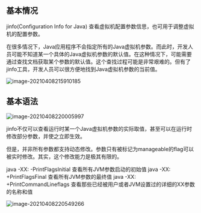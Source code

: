 ## 基本情况

jinfo(Configuration Info for Java)
查看虚拟机配置参数信思，也可用于调整虚拟机的配置参数。

在很多情况下，Java应用程序不会指定所有的Java虚拟机参数。而此时，开发人员可能不知道某一个具体的Java虚拟机参数的默认值。在这种情况下，可能需要通过查找文档获取某个参数的默认值。这个查找过程可能是非常艰难的。但有了 jinfo工具，开发人员可以很方便地找到Java虚拟机参数的当前值。

![image-20210408215910185](https://github.com/MrL5z2k0/zkNode/tree/main/images/image-20210408215910185.png)



## 基本语法

![image-20210408220005997](https://github.com/MrL5z2k0/zkNode/tree/main/images/image-20210408220005997.png)

jinfo不仅可以查看运行时某一个Java虚拟机参数的实际取值，甚至可以在运行时修改部分参数，并使之立即生效。

但是，并非所有参数都支持动态修改。参数只有被标记为manageable的flag可以被实时修改。其实，这个修改能力是极其有限的。

java -XX: -PrintFlagslnitial 查看所有JVM参数启动的初始值
java -XX: +PrintFlagsFinal 查看所有JVM参数的最终值
java -XX: +PrintCommandLineflags 查看那些已经被用户或者JVM设置过的详细的XX参数的名称和值

![image-20210408220549266](https://github.com/MrL5z2k0/zkNode/tree/main/images/image-20210408220549266.png)

